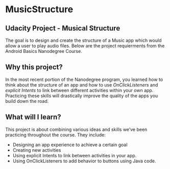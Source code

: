 # MusicStructure
Udacity Project - Musical Structure
-------------
The goal is to design and create the structure of a Music app which would allow a user to play
audio files.  Below are the project requierments from the Android Basics Nanodegree Course.

Why this project?
-------------
In the most recent portion of the Nanodegree program, you learned how to think about the structure 
of an app and how to use *OnClickListeners* and *explicit Intents* to link between different activities 
within your own app. Practicing these skills will drastically improve the quality of the apps you 
build down the road.

## What will I learn?
This project is about combining various ideas and skills we’ve been practicing throughout the course. They include:

* Designing an app experience to achieve a certain goal
* Creating new activities
* Using explicit Intents to link between activities in your app.
* Using OnClickListeners to add behavior to buttons using Java code.
